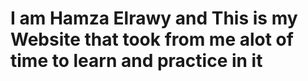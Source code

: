 # I am Hamza Elrawy and This is my Website that took from me alot of time to learn and practice in it 
